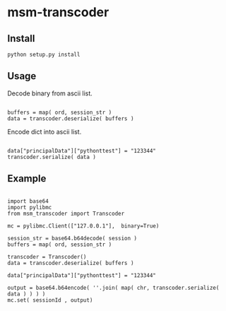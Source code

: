 msm-transcoder
=================

## Install

```
python setup.py install
```

## Usage

Decode binary from ascii list.

```

buffers = map( ord, session_str )
data = transcoder.deserialize( buffers )

```

Encode dict into ascii list.

```

data["principalData"]["pythonttest"] = "123344"
transcoder.serialize( data )

```

## Example

```

import base64
import pylibmc
from msm_transcoder import Transcoder

mc = pylibmc.Client(["127.0.0.1"],  binary=True)

session_str = base64.b64decode( session )
buffers = map( ord, session_str )

transcoder = Transcoder()
data = transcoder.deserialize( buffers )

data["principalData"]["pythonttest"] = "123344"

output = base64.b64encode( ''.join( map( chr, transcoder.serialize( data ) ) ) )
mc.set( sessionId , output)

```

